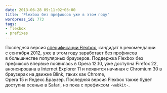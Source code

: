```yaml
---
date: 2013-06-28 09:11:02+03:00
title: 'Flexbox без префиксов уже в этом году'
wordpress_id: 773
tags:
- flexbox
- prefixes
---
```


Последняя версия [спецификации Flexbox][1], кандидат в рекомендации с сентября 2012, уже в этом году заработает без префиксов в большинстве популярных браузеров. Поддержка Flexbox без префиксов впервые появилась в Opera 12.10, уже доступна Firefox 22, анонсирована в Internet Explorer 11 и появится начиная с Chromium 30 в браузерах на движке Blink, таких как Chrome, Opera 15 и Яндекс.Браузер. Последняя версия Flexbox также будет доступна осенью в Safari, но пока с префиксом `-webkit-`.

[1]: http://www.w3.org/TR/css3-flexbox/
